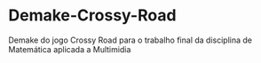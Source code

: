 # Demake-Crossy-Road
Demake do jogo Crossy Road para o trabalho final da disciplina de Matemática aplicada a Multimidia

